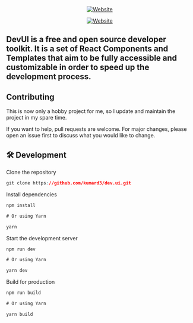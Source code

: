 
<div align="center">

<a target="_blank" href="https://dev-ui.vercel.app">
   <img alt="Website" src="https://user-images.githubusercontent.com/62591080/169439105-325e7551-65b5-4d1e-ad0d-b4395c6043d5.gif">
</a>

[![Website](https://img.shields.io/badge/%20%F0%9F%8F%A1%20website-0072ff.svg?longCache=true&style=for-the-badge)](https://dev-ui.vercel.app)
<!-- [![License](https://img.shields.io/badge/-mit-red.svg?longCache=true&style=for-the-badge)](https://github.com/tdemapp/website/blob/master/LICENSE) -->
<!-- [![Website](https://img.shields.io/badge/Deploy-brightgreen.svg?logo=vercel&longCache=true&style=for-the-badge)](https://vercel.com/import/project?template=https://github.com/nurodev/nuro.dev) -->

</div>

## DevUI is a free and open source developer toolkit. It is a set of React Components and Templates that aim to be fully accessible and customizable in order to speed up the development process.


## Contributing

This is now only a hobby project for me, so I update and maintain the project in my spare time.

If you want to help, pull requests are welcome. For major changes, please open an issue first to discuss what you would like to change.


## 🛠 Development

Clone the repository

```css
git clone https://github.com/kumard3/dev.ui.git
```

Install dependencies

```css
npm install

# Or using Yarn

yarn
```

Start the development server

```css
npm run dev

# Or using Yarn

yarn dev
```

Build for production

```css
npm run build

# Or using Yarn

yarn build
```
